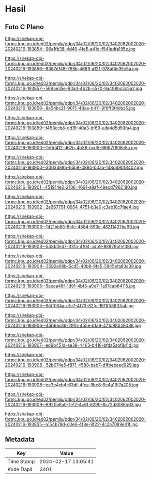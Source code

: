 # Hasil

## Foto C Plano

https://sirekap-obj-formc.kpu.go.id/ed02/pemilu/pdpr/34/02/06/20/02/3402062002020-20240216-193854--96a1fb38-4d46-4fe5-a41d-f541edfa195e.jpg

https://sirekap-obj-formc.kpu.go.id/ed02/pemilu/pdpr/34/02/06/20/02/3402062002020-20240216-193856--8367d148-768b-4689-a121-978af4e35c5a.jpg

https://sirekap-obj-formc.kpu.go.id/ed02/pemilu/pdpr/34/02/06/20/02/3402062002020-20240216-193857--569ae35e-90ad-4b2b-a570-9a498bc3c5a2.jpg

https://sirekap-obj-formc.kpu.go.id/ed02/pemilu/pdpr/34/02/06/20/02/3402062002020-20240216-193858--8a54bc21-9015-48ae-b411-9f6ff3f4dba5.jpg

https://sirekap-obj-formc.kpu.go.id/ed02/pemilu/pdpr/34/02/06/20/02/3402062002020-20240216-193859--f453ccb8-dd19-40a3-bf69-ada4d5d90fa4.jpg

https://sirekap-obj-formc.kpu.go.id/ed02/pemilu/pdpr/34/02/06/20/02/3402062002020-20240216-193900--1effd412-d67b-4b38-bcd5-686f7f808e5a.jpg

https://sirekap-obj-formc.kpu.go.id/ed02/pemilu/pdpr/34/02/06/20/02/3402062002020-20240216-193900--3003488b-b5b9-4884-b0aa-148d49018402.jpg

https://sirekap-obj-formc.kpu.go.id/ed02/pemilu/pdpr/34/02/06/20/02/3402062002020-20240216-193901--451914e2-2106-4691-a8af-49ecd7962180.jpg

https://sirekap-obj-formc.kpu.go.id/ed02/pemilu/pdpr/34/02/06/20/02/3402062002020-20240216-193902--2a667791-0964-4751-b3e0-c3ab10c7fae4.jpg

https://sirekap-obj-formc.kpu.go.id/ed02/pemilu/pdpr/34/02/06/20/02/3402062002020-20240216-193903--1d21bb53-8cfe-4584-893e-48211437bc90.jpg

https://sirekap-obj-formc.kpu.go.id/ed02/pemilu/pdpr/34/02/06/20/02/3402062002020-20240216-193903--548b0e47-331a-4f04-adb9-88876bfe138f.jpg

https://sirekap-obj-formc.kpu.go.id/ed02/pemilu/pdpr/34/02/06/20/02/3402062002020-20240216-193904--3582e08b-5cd5-40b8-9fa5-5845efa83c38.jpg

https://sirekap-obj-formc.kpu.go.id/ed02/pemilu/pdpr/34/02/06/20/02/3402062002020-20240216-193905--5aeea46f-1d91-4bf5-a9e7-1a97cab64115.jpg

https://sirekap-obj-formc.kpu.go.id/ed02/pemilu/pdpr/34/02/06/20/02/3402062002020-20240216-193905--95ff034a-c1e7-4f73-82fc-1911f53837a4.jpg

https://sirekap-obj-formc.kpu.go.id/ed02/pemilu/pdpr/34/02/06/20/02/3402062002020-20240216-193906--45b6ec89-291b-455e-b1a9-471c98048088.jpg

https://sirekap-obj-formc.kpu.go.id/ed02/pemilu/pdpr/34/02/06/20/02/3402062002020-20240216-193907--ed9b451d-aa38-4463-b418-bfda5abf8d1d.jpg

https://sirekap-obj-formc.kpu.go.id/ed02/pemilu/pdpr/34/02/06/20/02/3402062002020-20240216-193908--52b074e5-f871-4588-bab7-d1fbebeed929.jpg

https://sirekap-obj-formc.kpu.go.id/ed02/pemilu/pdpr/34/02/06/20/02/3402062002020-20240216-193908--ec3e4cb4-63df-4fca-9bc8-9e4a19f7a205.jpg

https://sirekap-obj-formc.kpu.go.id/ed02/pemilu/pdpr/34/02/06/20/02/3402062002020-20240216-193909--8920b8a0-1e12-4c6f-8290-8a72d8088b63.jpg

https://sirekap-obj-formc.kpu.go.id/ed02/pemilu/pdpr/34/02/06/20/02/3402062002020-20240216-193855--a154b78d-c0e6-4f3e-8f22-4c2a7089e41f.jpg


## Metadata

| Key        | Value               |
| ---------- | ------------------- |
| Time Stamp | 2024-02-17 13:05:41 |
| Kode Dapil | 3401                |



